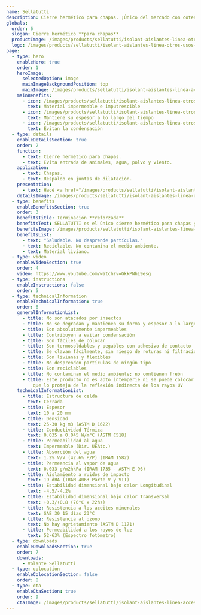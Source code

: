 ```yaml
---
name: Sellatutti
description: Cierre hermético para chapas. ¡Único del mercado con coteado reforzado!
globals:
  order: 6
  slogan: Cierre hermético **para chapas**
  productImage: /images/products/sellatutti/isolant-aislantes-linea-otros-usos-sellatutti-producto-rollo.png
  logo: /images/products/sellatutti/isolant-aislantes-linea-otros-usos-sellatutti-logo.jpg
page:
  - type: hero
    enableHero: true
    order: 1
    heroImage:
      selectedOption: image
      mainImageBackgroundPosition: top
      mainImage: /images/products/sellatutti/isolant-aislantes-linea-accesorios-sellatutti-imagen-fondo.jpg
    mainBenefits:
      - icon: /images/products/sellatutti/isolant-aislantes-linea-otros-usos-sellatutti-beneficio-1.svg
        text: Material impermeable e imputrescible
      - icon: /images/products/sellatutti/isolant-aislantes-linea-otros-usos-sellatutti-beneficio-2.svg
        text: Mantiene su espesor a lo largo del tiempo
      - icon: /images/products/sellatutti/isolant-aislantes-linea-otros-usos-sellatutti-beneficio-3.svg
        text: Evitan la condensación
  - type: details
    enableDetailsSection: true
    order: 2
    function:
      - text: Cierre hermético para chapas.
      - text: Evita entrada de animales, agua, polvo y viento.
    application:
      - text: Chapas.
      - text: Respaldo en juntas de dilatación.
    presentation:
      - text: Hacé <a href="/images/products/sellatutti/isolant-aislantes-linea-vivienda-sellatutti-presentaciones.webp" target="_blank" rel="noopener noreferrer" class="font-bold">click acá</a> para ver todas las presentaciones disponibles
    detailsImage: /images/products/sellatutti/isolant-aislantes-linea-otros-usos-sellatutti-imagen-detalle.jpg
  - type: benefits
    enableBenefitsSection: true
    order: 3
    benefitsTitle: Terminación **reforzada**
    benefitsText: SELLATUTTI es el único cierre hermético para chapas y juntas, que presenta una terminación reforzada en ambas cara. Esto alarga su vida útil y lo hace más difícil de romper para pájaros y animales.
    benefitsImage: /images/products/sellatutti/isolant-aislantes-linea-otros-usos-sellatutti-beneficio-exclusivo.jpg
    benefitsList:
      - text: "Saludable. No desprende partículas."
      - text: Reciclable. No contamina el medio ambiente.
      - text: Material liviano.
  - type: video
    enableVideoSection: true
    order: 4
    video: https://www.youtube.com/watch?v=GkkPNhL9esg
  - type: instructions
    enableInstructions: false
    order: 5
  - type: technicalInformation
    enableTechnicalInformation: true
    order: 6
    generalInformationList:
      - title: No son atacados por insectos
      - title: No se degradan y mantienen su forma y espesor a lo largo del tiempo
      - title: Son absolutamente impermeables
      - title: Contribuyen a evitar condensación
      - title: Son fáciles de colocar
      - title: Son termosoldables y pegables con adhesivo de contacto
      - title: Se clavan fácilmente, sin riesgo de roturas ni filtraciones
      - title: Son livianas y flexibles
      - title: No desprenden partículas de ningún tipo
      - title: Son reciclables
      - title: No contaminan el medio ambiente; no contienen freón
      - title: Este producto no es apto intemperie ni se puede colocar sin un cielorraso
          que lo proteja de la reflexión indirecta de los rayos UV
    technicalInformationList:
      - title: Estructura de celda
        text: Cerrada
      - title: Espesor
        text: 10 a 20 mm
      - title: Densidad
        text: 25-30 kg m3 (ASTM D 1622)
      - title: Conductividad Térmica
        text: 0.035 a 0.045 W/m°C (ASTM C518)
      - title: Permeabilidad al agua
        text: Impermeable (Dir. UEAtc.)
      - title: Absorción del agua
        text: 1.2% V/V (42.6% P/P) (IRAM 1582)
      - title: Permeancia al vapor de agua
        text: 0.033 g/m2hkPa (IRAM 1735 - ASTM E-96)
      - title: Aislamiento a ruidos de impacto
        text: 19 dBA (IRAM 4063 Parte V y VII)
      - title: Estabilidad dimensional bajo calor Longitudinal
        text: -4.5/-4.2%
      - title: Estabilidad dimensional bajo calor Transversal
        text: +0.3/+0.8 (70°C x 22hs)
      - title: Resistencia a los aceites minerales
        text: SAE 30 15 días 23°C
      - title: Resistencia al ozono
        text: No hay agrietamiento (ASTM D 1171)
      - title: Permeabilidad a los rayos de luz
        text: 52-63% (Espectro fotómetro)
  - type: downloads
    enableDownloadsSection: true
    order: 7
    downloads:
      - Volante Sellatutti
  - type: colocation
    enableColocationSection: false
    order: 8
  - type: cta
    enableCtaSection: true
    order: 9
    ctaImage: /images/products/sellatutti/isolant-aislantes-linea-accesorios-sellatutti-imagen-cta.jpg
---
```

